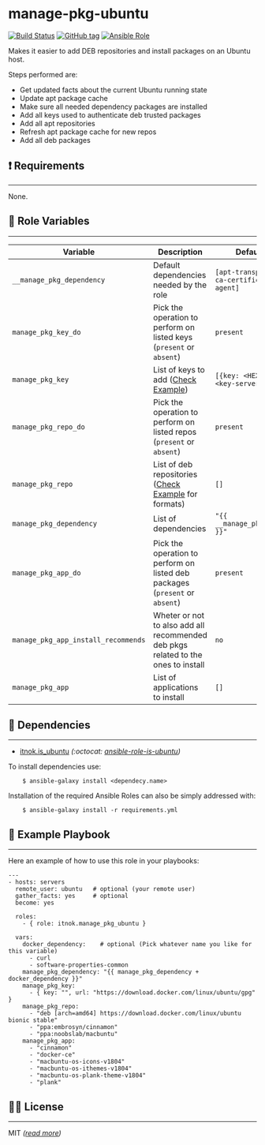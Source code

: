 manage-pkg-ubuntu
==================

[![Build Status](https://travis-ci.org/itnok/ansible-role-install-pkg-ubuntu.svg?branch=master)](https://travis-ci.org/itnok/ansible-role-install-pkg-ubuntu) [![GitHub tag](https://img.shields.io/github/v/tag/itnok/ansible-role-install-pkg-ubuntu?sort=semver)](https://github.com/itnok/ansible-role-install-pkg-ubuntu/tags/) [![Ansible Role](https://img.shields.io/ansible/role/47006)](https://galaxy.ansible.com/itnok/manage_pkg_ubuntu)

Makes it easier to add DEB repositories and install packages on an Ubuntu host.

Steps performed are:

  - Get updated facts about the current Ubuntu running state
  - Update apt package cache
  - Make sure all needed dependency packages are installed
  - Add all keys used to authenticate deb trusted packages
  - Add all apt repositories
  - Refresh apt package cache for new repos
  - Add all deb packages


## :exclamation: Requirements
-----------------------------

None.


## :abcd: Role Variables
------------------------

| Variable                            | Description                                                                        | Default Value                                         |
|-------------------------------------|------------------------------------------------------------------------------------|-------------------------------------------------------|
| `__manage_pkg_dependency`           | Default dependencies needed by the role                                            | `[apt-transport-https, ca-certificates, gnupg-agent]` |
| `manage_pkg_key_do`                 | Pick the operation to perform on listed keys (`present` or `absent`)               | `present`                                             |
| `manage_pkg_key`                    | List of keys to add ([Check Example](#notebook-example-playbook))                  | `[{key: <HEX-KEY>, url: <key-server-url>}]`           |
| `manage_pkg_repo_do`                | Pick the operation to perform on listed repos (`present` or `absent`)              | `present`                                             |
| `manage_pkg_repo`                   | List of deb repositories ([Check Example](#notebook-example-playbook) for formats) | `[]`                                                  |
| `manage_pkg_dependency`             | List of dependencies                                                               | `"{{ __manage_pkg_dependency }}"`                     |
| `manage_pkg_app_do`                 | Pick the operation to perform on listed deb packages (`present` or `absent`)       | `present`                                             |
| `manage_pkg_app_install_recommends` | Wheter or not to also add all recommended deb pkgs related to the ones to install  | `no`                                                  |
| `manage_pkg_app`                    | List of applications to install                                                    | `[]`                                                  |


## :link: Dependencies
----------------------

- [itnok.is_ubuntu](https://galaxy.ansible.com/itnok/is_ubuntu) _(:octocat: [ansible-role-is-ubuntu](https://github.com/itnok/ansible-role-is-ubuntu))_

To install dependencies use:
```
    $ ansible-galaxy install <dependecy.name>
```

Installation of the required Ansible Roles can also be simply addressed with:
```
    $ ansible-galaxy install -r requirements.yml
```


## :notebook: Example Playbook
------------------------------

Here an example of how to use this role in your playbooks:

```
---
- hosts: servers
  remote_user: ubuntu   # optional (your remote user)
  gather_facts: yes     # optional
  become: yes

  roles:
    - { role: itnok.manage_pkg_ubuntu }

  vars:
    docker_dependency:    # optional (Pick whatever name you like for this variable)
      - curl
      - software-properties-common
    manage_pkg_dependency: "{{ manage_pkg_dependency + docker_dependency }}"
    manage_pkg_key:
      - { key: "", url: "https://download.docker.com/linux/ubuntu/gpg" }
    manage_pkg_repo:
      - "deb [arch=amd64] https://download.docker.com/linux/ubuntu bionic stable"
      - "ppa:embrosyn/cinnamon"
      - "ppa:noobslab/macbuntu"
    manage_pkg_app:
      - "cinnamon"
      - "docker-ce"
      - "macbuntu-os-icons-v1804"
      - "macbuntu-os-ithemes-v1804"
      - "macbuntu-os-plank-theme-v1804"
      - "plank"
```

## :guardsman: License
----------------------

MIT _([read more](LICENSE.md))_
